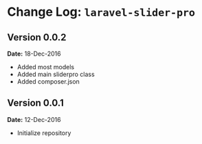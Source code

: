 Change Log: `laravel-slider-pro`
================================

## Version 0.0.2

**Date:** 18-Dec-2016

- Added most models
- Added main sliderpro class
- Added composer.json

## Version 0.0.1

**Date:** 12-Dec-2016

- Initialize repository